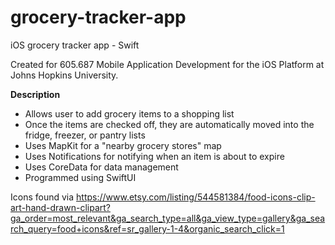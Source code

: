 # grocery-tracker-app
iOS grocery tracker app - Swift

Created for 605.687 Mobile Application Development for the iOS Platform at Johns Hopkins University.

**Description**
- Allows user to add grocery items to a shopping list
- Once the items are checked off, they are automatically moved into the fridge, freezer, or pantry lists
- Uses MapKit for a "nearby grocery stores" map
- Uses Notifications for notifying when an item is about to expire
- Uses CoreData for data management
- Programmed using SwiftUI

Icons found via https://www.etsy.com/listing/544581384/food-icons-clip-art-hand-drawn-clipart?ga_order=most_relevant&ga_search_type=all&ga_view_type=gallery&ga_search_query=food+icons&ref=sr_gallery-1-4&organic_search_click=1
